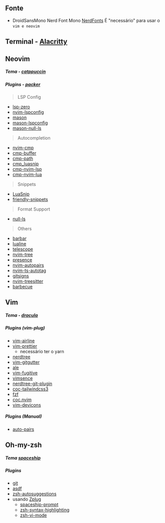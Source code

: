 ## Fonte

- DroidSansMono Nerd Font Mono
  [NerdFonts](https://www.nerdfonts.com/font-downloads)
  É "necessário" para usar o `vim e neovim`

## Terminal - [Alacritty](https://github.com/alacritty/alacritty)

## Neovim

##### Tema - [catppuccin](https://github.com/catppuccin/nvim)

##### Plugins - [packer](https://github.com/wbthomason/packer.nvim)

> LSP Config

- [lsp-zero](https://github.com/VonHeikemen/lsp-zero.nvim)
- [nvim-lspconfig](https://github.com/neovim/nvim-lspconfig)
- [mason](https://github.com/williamboman/mason.nvim)
- [mason-lspconfig](https://github.com/williamboman/mason-lspconfig.nvim)
- [mason-null-ls](https://github.com/jay-babu/mason-null-ls.nvim)

> Autocompletion

- [nvim-cmp](https://github.com/hrsh7th/nvim-cmp)
- [cmp-buffer](https://github.com/hrsh7th/cmp-buffer)
- [cmp-path](https://github.com/hrsh7th/cmp-path)
- [cmp_luasnip](https://github.com/saadparwaiz1/cmp_luasnip)
- [cmp-nvim-lsp](https://github.com/hrsh7th/cmp-nvim-lsp)
- [cmp-nvim-lua](https://github.com/hrsh7th/cmp-nvim-lua)

> Snippets

- [LuaSnip](https://github.com/L3MON4D3/LuaSnip)
- [friendly-snippets](https://github.com/rafamadriz/friendly-snippets)

> Format Support

- [null-ls](https://github.com/jose-elias-alvarez/null-ls.nvim)

> Others

- [barbar](https://github.com/romgrk/barbar.nvim)
- [lualine](https://github.com/nvim-lualine/lualine.nvim)
- [telescope](https://github.com/nvim-telescope/telescope.nvim)
- [nvim-tree](https://github.com/kyazdani42/nvim-tree.lua)
- [presence](https://github.com/andweeb/presence.nvim)
- [nvim-autopairs](https://github.com/windwp/nvim-autopairs)
- [nvim-ts-autotag](https://github.com/windwp/nvim-ts-autotag)
- [gitsigns](https://github.com/lewis6991/gitsigns.nvim)
- [nvim-treesitter](https://github.com/nvim-treesitter/nvim-treesitter)
- [barbecue](https://github.com/utilyre/barbecue.nvim)

## Vim

##### Tema - [dracula](https://draculatheme.com/vim)

##### Plugins (vim-plug)

- [vim-airline](https://github.com/vim-airline/vim-airline)
- [vim-prettier](https://github.com/prettier/vim-prettier)
  - necessário ter o yarn
- [nerdtree](https://github.com/preservim/nerdtree)
- [vim-gitgutter](https://github.com/airblade/vim-gitgutter)
- [ale](https://github.com/dense-analysis/ale)
- [vim-fugitive](https://github.com/tpope/vim-fugitive)
- [vimsence](https://github.com/vimsence/vimsence)
- [nerdtree-git-plugin](https://github.com/Xuyuanp/nerdtree-git-plugin)
- [coc-tailwindcss3](https://github.com/yaegassy/coc-tailwindcss3)
- [fzf](https://github.com/junegunn/fzf.vim)
- [coc.nvim](https://github.com/neoclide/coc.nvim)
- [vim-devicons](https://github.com/ryanoasis/vim-devicons)

##### Plugins (Manual)

- [auto-pairs](https://github.com/jiangmiao/auto-pairs)

## Oh-my-zsh

##### Tema [spaceship](https://github.com/spaceship-prompt/spaceship-prompt)

##### Plugins

- [git](https://github.com/ohmyzsh/ohmyzsh/tree/master/plugins/git)
- [asdf](https://github.com/ohmyzsh/ohmyzsh/tree/master/plugins/asdf)
- [zsh-autosuggestions](https://github.com/zsh-users/zsh-autosuggestions)
- usando [Zplug](https://github.com/zplug/zplug)
    - [spaceship-prompt](https://github.com/spaceship-prompt/spaceship-prompt)
    - [zsh-syntax-highlighting](https://github.com/zsh-users/zsh-syntax-highlighting)
    - [zsh-vi-mode](https://github.com/jeffreytse/zsh-vi-mode)


